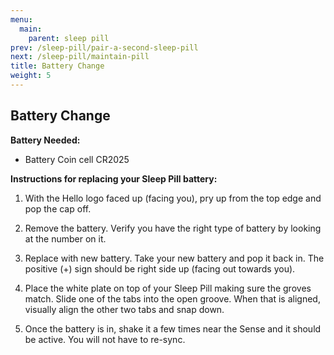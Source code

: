 ```yaml
---
menu:
  main:
    parent: sleep pill
prev: /sleep-pill/pair-a-second-sleep-pill
next: /sleep-pill/maintain-pill
title: Battery Change
weight: 5
---
```


## Battery Change

**Battery Needed:**


- Battery Coin cell CR2025


**Instructions for replacing your Sleep Pill battery:**


1. With the Hello logo faced up (facing you), pry up from the top edge and pop the cap off.

2. Remove the battery. Verify you have the right type of battery by looking at the number on it.

3. Replace with new battery. Take your new battery and pop it back in. The positive (+) sign should be right side up (facing out towards you).

4. Place the white plate on top of your Sleep Pill making sure the groves match.  Slide one of the tabs into the open groove. When that is aligned, visually align the other two tabs and snap down.

5. Once the battery is in, shake it a few times near the Sense and it should be active. You will not have to re-sync.

